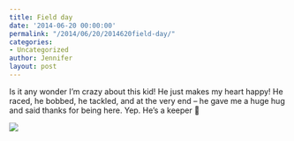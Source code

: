 ```yaml
---
title: Field day
date: '2014-06-20 00:00:00'
permalink: "/2014/06/20/2014620field-day/"
categories:
- Uncategorized
author: Jennifer
layout: post
---
```


Is it any wonder I&#8217;m crazy about this kid! He just makes my heart happy! He raced, he bobbed, he tackled, and at the very end &#8211; he gave me a huge hug and said thanks for being here. Yep. He&#8217;s a keeper 🙂

![](http://static1.squarespace.com/static/50db6bb3e4b015296cd43789/50dfa5b1e4b0dc6320e0b5ea/53a46f60e4b0707e79b76d92/1403285357263/iphone-20140620132524-0.jpg)
